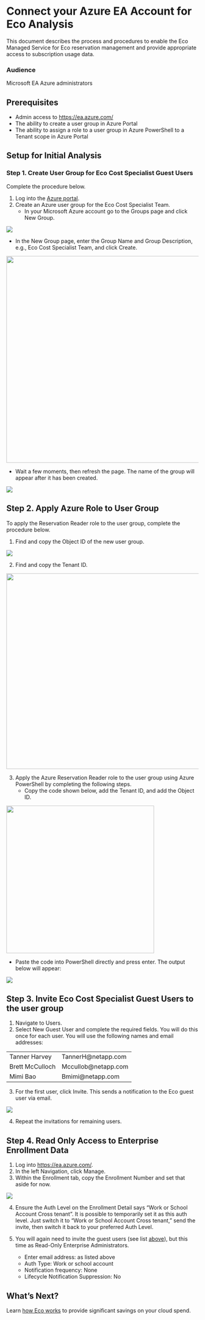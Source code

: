 # Connect your Azure EA Account for Eco Analysis

This document describes the process and procedures to enable the Eco Managed Service for Eco reservation management and provide appropriate access to subscription usage data.

### Audience

Microsoft EA Azure administrators

## Prerequisites

- Admin access to https://ea.azure.com/
- The ability to create a user group in Azure Portal
- The ability to assign a role to a user group in Azure PowerShell to a Tenant scope in Azure Portal

## Setup for Initial Analysis

### Step 1. Create User Group for Eco Cost Specialist Guest Users

Complete the procedure below.
1. Log into the [Azure portal](https://portal.azure.com/).
2. Create an Azure user group for the Eco Cost Specialist Team.
   - In your Microsoft Azure account go to the Groups page and click New Group.

<img src="/eco/_media/connect-azure-ea-to-eco-001.png" />

   - In the New Group page, enter the Group Name and Group Description, e.g., Eco Cost Specialist Team, and click Create.

<img src="/eco/_media/connect-azure-ea-to-eco-002.png" width="542" />

   - Wait a few moments, then refresh the page. The name of the group will appear after it has been created.

<img src="/eco/_media/connect-azure-ea-to-eco-003.png" />

## Step 2. Apply Azure Role to User Group

To apply the Reservation Reader role to the user group, complete the procedure below.
1. Find and copy the Object ID of the new user group.

<img src="/eco/_media/connect-azure-ea-to-eco-004.png" />

2. Find and copy the Tenant ID.

<img src="/eco/_media/connect-azure-ea-to-eco-005.png" width="513" />

3. Apply the Azure Reservation Reader role to the user group using Azure PowerShell by completing the following steps.
   - Copy the code shown below, add the Tenant ID, and add the Object ID.

<img src="/eco/_media/connect-azure-ea-to-eco-006.png" width="387" />

   - Paste the code into PowerShell directly and press enter. The output below will appear:

<img src="/eco/_media/connect-azure-ea-to-eco-007.png" />

## Step 3. Invite Eco Cost Specialist Guest Users to the user group

1. Navigate to Users.
2. Select New Guest User and complete the required fields. You will do this once for each user. You will use the following names and email addresses:

<table>
  <tr>
    <td> Tanner Harvey  </td>
    <td> TannerH@netapp.com  </td>
  </tr>
  <tr>
    <td> Brett McCulloch  </td>
    <td> Mccullob@netapp.com   </td>
  </tr>
  <tr>
    <td> Mimi Bao  </td>
    <td> Bmimi@netapp.com  </td>
  </tr>
</table>

3. For the first user, click Invite. This sends a notification to the Eco guest user via email.

<img src="/eco/_media/connect-azure-ea-to-eco-008.png" />

4. Repeat the invitations for remaining users.

## Step 4. Read Only Access to Enterprise Enrollment Data

1. Log into https://ea.azure.com/.
2. In the left Navigation, click Manage.
3. Within the Enrollment tab, copy the Enrollment Number and set that aside for now.

<img src="/eco/_media/connect-azure-ea-to-eco-009.png" />

4. Ensure the Auth Level on the Enrollment Detail says “Work or School Account Cross tenant”. It is possible to temporarily set it as this auth level. Just switch it to “Work or School Account Cross tenant,” send the invite, then switch it back to your preferred Auth Level.

5. You will again need to invite the guest users (see list [above](eco/getting-started/connect-azure-ea-to-eco?id=steps-to-invite-users)), but this time as Read-Only Enterprise Administrators.

   - Enter email address: as listed above
   - Auth Type: Work or school account
   - Notification frequency: None
   - Lifecycle Notification Suppression: No

## What’s Next?
Learn [how Eco works](eco/azure-tutorials/) to provide significant savings on your cloud spend.
